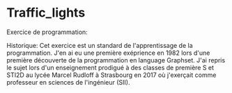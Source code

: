 # Traffic_lights
 Exercice de programmation:

Historique:
Cet exercice est un standard de l'apprentissage de la programmation.
J'en ai eu une première exéprience en 1982 lors d'une première découverte
de la programmation en language Graphset. J'ai repris le sujet lors d'un
enseignement prodigué à des classes de première S et STI2D au lycée
Marcel Rudloff à Strasbourg en 2017 où j'exerçait comme professeur en
sciences de l'ingénieur (SII).
